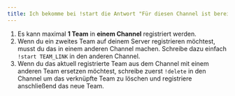 ```yaml
---
title: Ich bekomme bei !start die Antwort "Für diesen Channel ist bereits ein Team registriert."
---
```


1. Es kann maximal **1 Team** in **einem Channel** registriert werden.
2. Wenn du ein zweites Team auf deinem Server registrieren möchtest, musst du das in einem anderen Channel machen.
   Schreibe dazu einfach `!start TEAM_LINK` in den anderen Channel.
3. Wenn du das aktuell registrierte Team aus dem Channel mit einem anderen Team ersetzen möchtest, schreibe
   zuerst `!delete` in den Channel um das verknüpfte Team zu löschen und registriere anschließend das neue Team.
